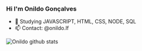 ### Hi I'm Onildo Gonçalves
- 🌱 Studying JAVASCRIPT, HTML, CSS, NODE, SQL
- 📫 Contact: @onildo.lf

![Onildo github stats](https://github.readme.stats.vercel.app/api?username=onildol&show_icons=true&theme-radical)


